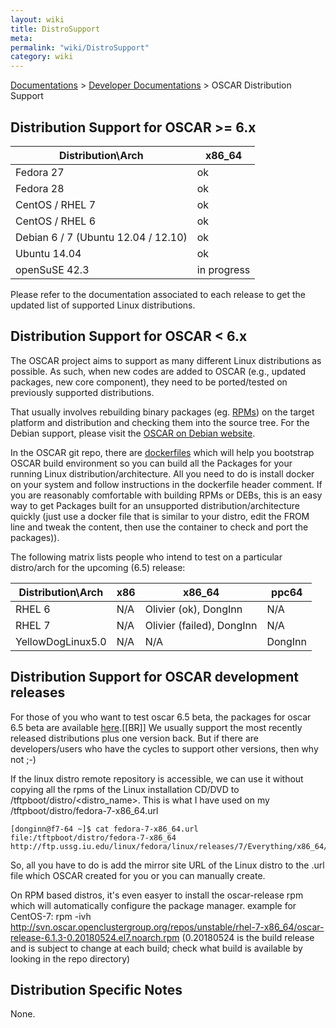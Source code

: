 ```yaml
---
layout: wiki
title: DistroSupport
meta: 
permalink: "wiki/DistroSupport"
category: wiki
---
```

<!-- Name: DistroSupport -->
<!-- Version: 55 -->
<!-- Author: olahaye74 -->
[Documentations](Document) > [Developer Documentations](DevelDocs) > OSCAR Distribution Support

## Distribution Support for OSCAR >= 6.x

|Distribution\Arch       |x86_64 |
|---|---|
| Fedora 27       | ok |
| Fedora 28       | ok |
| CentOS / RHEL 7       | ok |
| CentOS / RHEL 6       | ok |
| Debian 6 / 7 (Ubuntu 12.04 / 12.10)  | ok |
| Ubuntu 14.04  | ok |
| openSuSE 42.3  | in progress |


Please refer to the documentation associated to each release to get the updated list of supported Linux distributions.

## Distribution Support for OSCAR < 6.x

The OSCAR project aims to support as many different Linux distributions as possible.  As such, when new codes are added to OSCAR (e.g., updated packages, new core component), they need to be ported/tested on previously supported distributions.

That usually involves rebuilding binary packages (eg. [RPMs](BuildRPM)) on the target platform and distribution and checking them into the source tree. For the Debian support, please visit the [OSCAR on Debian website](OSCARonDebian).

In the OSCAR git repo, there are [dockerfiles](https://github.com/oscar-cluster/oscar/tree/master/support_files) which will help you bootstrap OSCAR build environment so you can build all the Packages for your running Linux distribution/architecture. All you need to do is install docker on your system and follow instructions in the dockerfile header comment.  If you are reasonably comfortable with building RPMs or DEBs, this is an easy way to get Packages built for an unsupported distribution/architecture quickly (just use a docker file that is similar to your distro, edit the FROM line and tweak the content, then use the container to check and port the packages)).

The following matrix lists people who intend to test on a particular distro/arch for the upcoming (6.5) release:

|Distribution\Arch    | x86     | x86_64 | ppc64 |
|---|---|---|---|
| RHEL 6              | N/A | Olivier (ok), DongInn | N/A      |
| RHEL 7              | N/A | Olivier (failed), DongInn | N/A      |
| YellowDogLinux5.0   | N/A        | N/A      | DongInn     |

## Distribution Support for OSCAR development releases

For those of you who want to test oscar 6.5 beta, the packages for oscar 6.5 beta are available [here](http://svn.oscar.openclustergroup.org/repos/unstable/).[[BR]]
We usually support the most recently released distributions plus one version back.  But if there are developers/users who have the cycles to support other versions, then why not ;-)

If the linux distro remote repository is accessible, we can use it without copying all the rpms of the Linux installation CD/DVD to /tftpboot/distro/<distro_name>.
This is what I have used on my /tftpboot/distro/fedora-7-x86_64.url

    [donginn@f7-64 ~]$ cat fedora-7-x86_64.url 
    file:/tftpboot/distro/fedora-7-x86_64
    http://ftp.ussg.iu.edu/linux/fedora/linux/releases/7/Everything/x86_64/os
So, all you have to do is add the mirror site URL of the Linux distro to the .url file which OSCAR created for you or you can manually create.

On RPM based distros, it's even easyer to install the oscar-release rpm which will automatically configure the package manager.
example for CentOS-7: rpm -ivh http://svn.oscar.openclustergroup.org/repos/unstable/rhel-7-x86_64/oscar-release-6.1.3-0.20180524.el7.noarch.rpm
(0.20180524 is the build release and is subject to change at each build; check what build is available by looking in the repo directory)

## Distribution Specific Notes

None.

